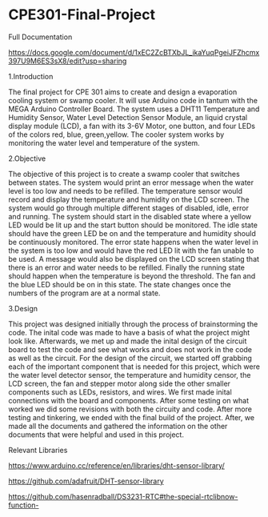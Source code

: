 # CPE301-Final-Project
Full Documentation

https://docs.google.com/document/d/1xEC2ZcBTXbJL_ikaYuqPgeiJFZhcmx397U9M6ES3sX8/edit?usp=sharing

1.Introduction

The final project for CPE 301 aims to create and design a evaporation cooling system or swamp cooler. It will use Arduino code in tantum with the MEGA Arduino Controller Board. The system uses a DHT11 Temperature and Humidity Sensor, Water Level Detection Sensor Module, an liquid crystal display module (LCD), a fan with its 3-6V Motor, one button, and four LEDs of the colors red, blue, green,yellow. The cooler system works by monitoring the water level and temperature of the system.

2.Objective

The objective of this project is to create a swamp cooler that switches between states. The system would print an error message when the water level is too low and needs to be refilled. The temperature sensor would record and display the temperature and humidity on the LCD screen. The system would go through multiple different stages of disabled, idle, error and running. The system should start in the disabled state where a yellow LED would be lit up and the start button should be monitored. The idle state should have the green LED be on and the temperature and humidity should be continuously monitored. The error state happens when the water level in the system is too low and would have the red LED lit with the fan unable to be used. A message would also be displayed on the LCD screen stating that there is an error and water needs to be refilled. Finally the running state should happen when the temperature is beyond the threshold. The fan and the blue LED should be on in this state. The state changes once the numbers of the program are at a normal state.

3.Design

This project was designed initially through the process of brainstorming the code. The inital code was made to have a basis of what the project might look like. Afterwards, we met up and made the inital design of the circuit board to test the code and see what works and does not work in the code as well as the circuit. For the design of the circuit, we started off grabbing each of the important component that is needed for this project, which were the water level detector sensor, the temperature and humidity censor, the LCD screen, the fan and stepper motor along side the other smaller components such as LEDs, resistors, and wires. We first made inital connections with the board and components. After some testing on what worked we did some revisions with both the circuity and code. After more testing and tinkering, we ended with the final build of the project. After, we made all the documents and gathered the information on the other documents that were helpful and used in this project.

Relevant Libraries

https://www.arduino.cc/reference/en/libraries/dht-sensor-library/ 

https://github.com/adafruit/DHT-sensor-library 

https://github.com/hasenradball/DS3231-RTC#the-special-rtclibnow-function- 

